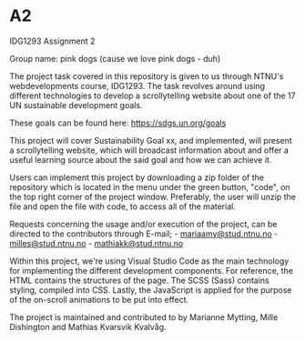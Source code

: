 # A2
IDG1293 Assignment 2

Group name: pink dogs (cause we love pink dogs - duh)

The project task covered in this repository is given to us through NTNU's webdevelopments course, IDG1293. The task revolves around using different technologies to develop a scrollytelling website about one of the 17 UN sustainable development goals.


These goals can be found here: https://sdgs.un.org/goals


This project will cover Sustainability Goal xx, and implemented, will present a scrollytelling website, which will broadcast information about and offer a useful learning source about the said goal and how we can achieve it.


Users can implement this project by downloading a zip folder of the repository which is located in the menu under the green button, "code", on the top right corner of the project window. Preferably, the user will unzip the file and open the file with code, to access all of the material.


Requests concerning the usage and/or execution of the project, can be directed to the contributors through E-mail;
        - mariaamy@stud.ntnu.no
        - milles@stud.ntnu.no
        - mathiakk@stud.ntnu.no



Within this project, we're using Visual Studio Code as the main technology for implementing the different development components. For reference, the HTML contains the structures of the page. The SCSS (Sass) contains styling, compiled into CSS. Lastly, the JavaScript is applied for the purpose of the on-scroll animations to be put into effect.

The project is maintained and contributed to by Marianne Mytting, Mille Dishington and Mathias Kvarsvik Kvalvåg.
